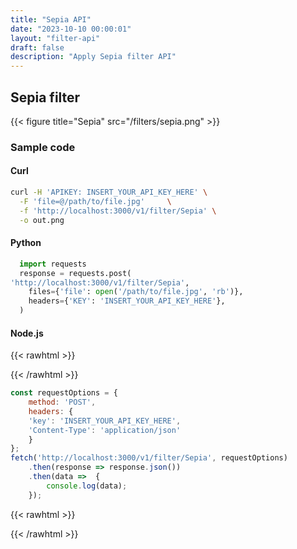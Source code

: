 ```yaml
---
title: "Sepia API"
date: "2023-10-10 00:00:01"
layout: "filter-api"
draft: false
description: "Apply Sepia filter API"
---
```




## Sepia filter

{{< figure title="Sepia" src="/filters/sepia.png"  >}}

### Sample code

#### Curl

```bash
curl -H 'APIKEY: INSERT_YOUR_API_KEY_HERE' \
  -F 'file=@/path/to/file.jpg'     \
  -f 'http://localhost:3000/v1/filter/Sepia' \
  -o out.png

```

#### Python

```python
  import requests
  response = requests.post(
'http://localhost:3000/v1/filter/Sepia',
    files={'file': open('/path/to/file.jpg', 'rb')},
    headers={'KEY': 'INSERT_YOUR_API_KEY_HERE'},
  )
```

#### Node.js

{{< rawhtml >}}
 <div class='editable' onClick="this.contentEditable='true';">
{{< /rawhtml >}}

```node.js
const requestOptions = {
    method: 'POST',
    headers: {
    'key': 'INSERT_YOUR_API_KEY_HERE',
    'Content-Type': 'application/json'
    }
};
fetch('http://localhost:3000/v1/filter/Sepia', requestOptions)
    .then(response => response.json())
    .then(data =>  {
		console.log(data);
    }); 
```

{{< rawhtml >}}
 </div>
{{< /rawhtml >}}



